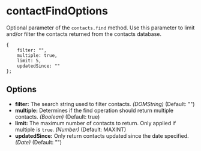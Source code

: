 contactFindOptions
==================

Optional parameter of the `contacts.find` method.  Use this parameter to limit and/or filter the contacts returned from the contacts database.

    { 
		filter: "",
		multiple: true,
		limit: 5,
		updatedSince: ""
	};

Options
-------

- __filter:__ The search string used to filter contacts. _(DOMString)_ (Default: "")
- __multiple:__ Determines if the find operation should return multiple contacts. _(Boolean)_ (Default: true)
- __limit:__ The maximum number of contacts to return. Only applied if multiple is `true`. _(Number)_ (Default: MAXINT)
- __updatedSince:__ Only return contacts updated since the date specified. _(Date)_ (Default: "")
